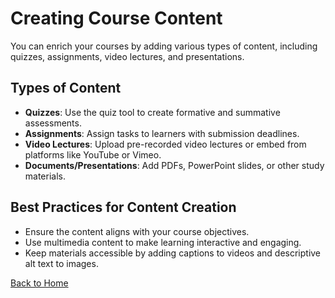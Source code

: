 # Creating Course Content

You can enrich your courses by adding various types of content, including quizzes, assignments, video lectures, and presentations.

## Types of Content

- **Quizzes**: Use the quiz tool to create formative and summative assessments.
- **Assignments**: Assign tasks to learners with submission deadlines.
- **Video Lectures**: Upload pre-recorded video lectures or embed from platforms like YouTube or Vimeo.
- **Documents/Presentations**: Add PDFs, PowerPoint slides, or other study materials.

## Best Practices for Content Creation

- Ensure the content aligns with your course objectives.
- Use multimedia content to make learning interactive and engaging.
- Keep materials accessible by adding captions to videos and descriptive alt text to images.

[Back to Home](/README.md)
